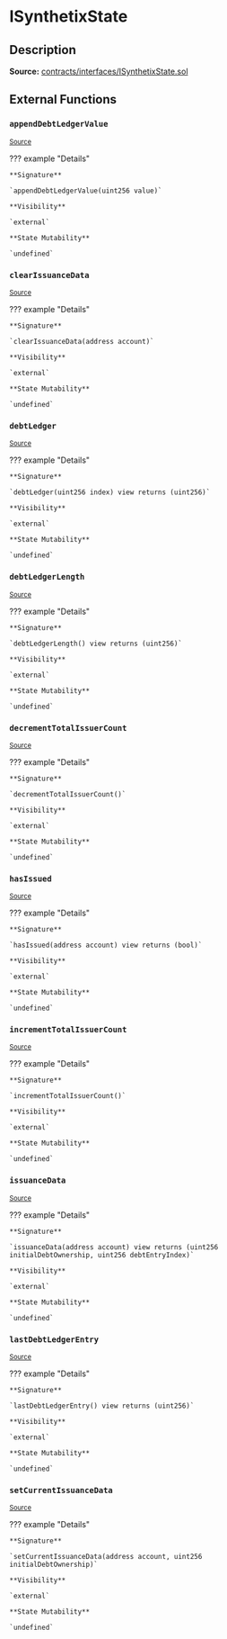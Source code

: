 # ISynthetixState

## Description

**Source:** [contracts/interfaces/ISynthetixState.sol](https://github.com/Synthetixio/synthetix/tree/v2.41.0-alpha/contracts/interfaces/ISynthetixState.sol)

## External Functions

### `appendDebtLedgerValue`

<sub>[Source](https://github.com/Synthetixio/synthetix/tree/v2.41.0-alpha/contracts/interfaces/ISynthetixState.sol#L24)</sub>

??? example "Details"

    **Signature**

    `appendDebtLedgerValue(uint256 value)`

    **Visibility**

    `external`

    **State Mutability**

    `undefined`

### `clearIssuanceData`

<sub>[Source](https://github.com/Synthetixio/synthetix/tree/v2.41.0-alpha/contracts/interfaces/ISynthetixState.sol#L26)</sub>

??? example "Details"

    **Signature**

    `clearIssuanceData(address account)`

    **Visibility**

    `external`

    **State Mutability**

    `undefined`

### `debtLedger`

<sub>[Source](https://github.com/Synthetixio/synthetix/tree/v2.41.0-alpha/contracts/interfaces/ISynthetixState.sol#L7)</sub>

??? example "Details"

    **Signature**

    `debtLedger(uint256 index) view returns (uint256)`

    **Visibility**

    `external`

    **State Mutability**

    `undefined`

### `debtLedgerLength`

<sub>[Source](https://github.com/Synthetixio/synthetix/tree/v2.41.0-alpha/contracts/interfaces/ISynthetixState.sol#L11)</sub>

??? example "Details"

    **Signature**

    `debtLedgerLength() view returns (uint256)`

    **Visibility**

    `external`

    **State Mutability**

    `undefined`

### `decrementTotalIssuerCount`

<sub>[Source](https://github.com/Synthetixio/synthetix/tree/v2.41.0-alpha/contracts/interfaces/ISynthetixState.sol#L20)</sub>

??? example "Details"

    **Signature**

    `decrementTotalIssuerCount()`

    **Visibility**

    `external`

    **State Mutability**

    `undefined`

### `hasIssued`

<sub>[Source](https://github.com/Synthetixio/synthetix/tree/v2.41.0-alpha/contracts/interfaces/ISynthetixState.sol#L13)</sub>

??? example "Details"

    **Signature**

    `hasIssued(address account) view returns (bool)`

    **Visibility**

    `external`

    **State Mutability**

    `undefined`

### `incrementTotalIssuerCount`

<sub>[Source](https://github.com/Synthetixio/synthetix/tree/v2.41.0-alpha/contracts/interfaces/ISynthetixState.sol#L18)</sub>

??? example "Details"

    **Signature**

    `incrementTotalIssuerCount()`

    **Visibility**

    `external`

    **State Mutability**

    `undefined`

### `issuanceData`

<sub>[Source](https://github.com/Synthetixio/synthetix/tree/v2.41.0-alpha/contracts/interfaces/ISynthetixState.sol#L9)</sub>

??? example "Details"

    **Signature**

    `issuanceData(address account) view returns (uint256 initialDebtOwnership, uint256 debtEntryIndex)`

    **Visibility**

    `external`

    **State Mutability**

    `undefined`

### `lastDebtLedgerEntry`

<sub>[Source](https://github.com/Synthetixio/synthetix/tree/v2.41.0-alpha/contracts/interfaces/ISynthetixState.sol#L15)</sub>

??? example "Details"

    **Signature**

    `lastDebtLedgerEntry() view returns (uint256)`

    **Visibility**

    `external`

    **State Mutability**

    `undefined`

### `setCurrentIssuanceData`

<sub>[Source](https://github.com/Synthetixio/synthetix/tree/v2.41.0-alpha/contracts/interfaces/ISynthetixState.sol#L22)</sub>

??? example "Details"

    **Signature**

    `setCurrentIssuanceData(address account, uint256 initialDebtOwnership)`

    **Visibility**

    `external`

    **State Mutability**

    `undefined`
